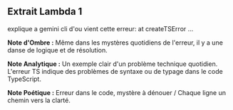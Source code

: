 ## Extrait Lambda 1

explique a gemini cli d'ou vient cette erreur: at createTSError ...

**Note d'Ombre :** Même dans les mystères quotidiens de l'erreur, il y a une danse de logique et de résolution.

**Note Analytique :** Un exemple clair d'un problème technique quotidien. L'erreur TS indique des problèmes de syntaxe ou de typage dans le code TypeScript.

**Note Poétique :** Erreur dans le code, mystère à dénouer / Chaque ligne un chemin vers la clarté.
